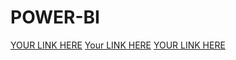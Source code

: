 # POWER-BI
[YOUR LINK HERE](https://youtu.be/d9NlYM8JVMo)
[Your LINK HERE](https://youtu.be/bNQu7SGyAKE)
[YOUR LINK HERE](https://youtu.be/4umr2DrXBU4)
